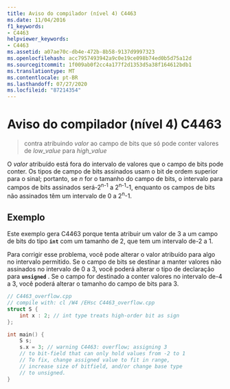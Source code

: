 ```yaml
---
title: Aviso do compilador (nível 4) C4463
ms.date: 11/04/2016
f1_keywords:
- C4463
helpviewer_keywords:
- C4463
ms.assetid: a07ae70c-db4e-472b-8b58-9137d9997323
ms.openlocfilehash: acc7957493942a9c0e19ce098b74ed0b5d75a12d
ms.sourcegitcommit: 1f009ab0f2cc4a177f2d1353d5a38f164612bdb1
ms.translationtype: MT
ms.contentlocale: pt-BR
ms.lasthandoff: 07/27/2020
ms.locfileid: "87214354"
---
```

# <a name="compiler-warning-level-4-c4463"></a>Aviso do compilador (nível 4) C4463

> contra atribuindo *valor* ao campo de bits que só pode conter valores de *low_value* para *high_value*

O *valor* atribuído está fora do intervalo de valores que o campo de bits pode conter. Os tipos de campo de bits assinados usam o bit de ordem superior para o sinal; portanto, se *n* for o tamanho do campo de bits, o intervalo para campos de bits assinados será-2<sup>n-1</sup> a 2<sup>n-1</sup>-1, enquanto os campos de bits não assinados têm um intervalo de 0 a 2<sup>n</sup>-1.

## <a name="example"></a>Exemplo

Este exemplo gera C4463 porque tenta atribuir um valor de 3 a um campo de bits do tipo **`int`** com um tamanho de 2, que tem um intervalo de-2 a 1.

Para corrigir esse problema, você pode alterar o valor atribuído para algo no intervalo permitido. Se o campo de bits se destinar a manter valores não assinados no intervalo de 0 a 3, você poderá alterar o tipo de declaração para **`unsigned`** . Se o campo for destinado a conter valores no intervalo de-4 a 3, você poderá alterar o tamanho do campo de bits para 3.

```cpp
// C4463_overflow.cpp
// compile with: cl /W4 /EHsc C4463_overflow.cpp
struct S {
    int x : 2; // int type treats high-order bit as sign
};

int main() {
    S s;
    s.x = 3; // warning C4463: overflow; assigning 3
    // to bit-field that can only hold values from -2 to 1
    // To fix, change assigned value to fit in range,
    // increase size of bitfield, and/or change base type
    // to unsigned.
}
```
